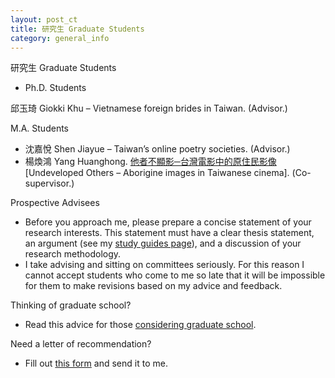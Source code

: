 ```yaml
---
layout: post_ct
title: 研究生 Graduate Students
category: general_info
---
```


研究生 Graduate Students

* Ph.D. Students

邱玉琦 Giokki Khu – Vietnamese foreign brides in Taiwan. (Advisor.)

M.A. Students

* 沈嘉悅 Shen Jiayue – Taiwan’s online poetry societies. (Advisor.)
* 楊煥鴻 Yang Huanghong. [他者不顯影─台灣電影中的原住民影像][huanghong] [Undeveloped Others – Aborigine images in Taiwanese cinema]. (Co-supervisor.)

Prospective Advisees

* Before you approach me, please prepare a concise statement of your research interests. This statement must have a clear thesis statement, an argument (see my [study guides page][study-guides]), and a discussion of your research methodology.
* I take advising and sitting on committees seriously. For this reason I cannot accept students who come to me so late that it will be impossible for them to make revisions based on my advice and feedback.

Thinking of graduate school?

* Read this advice for those [considering graduate school][grad-students].

Need a letter of recommendation?

* Fill out [this form][form] and send it to me.

[huanghong]:http://etd.lib.ndhu.edu.tw/ETD-db/ETD-search-c/view_etd?URN=etd-0730107-182557
[study-guides]:/posts/study-guides/
[grad-students]:http://crookedtimber.org/2007/09/09/grad-students-prospective-and-otherwise/
[form]:http://docs.google.com/Doc?id=dfqcv2wx_144g2d5bv